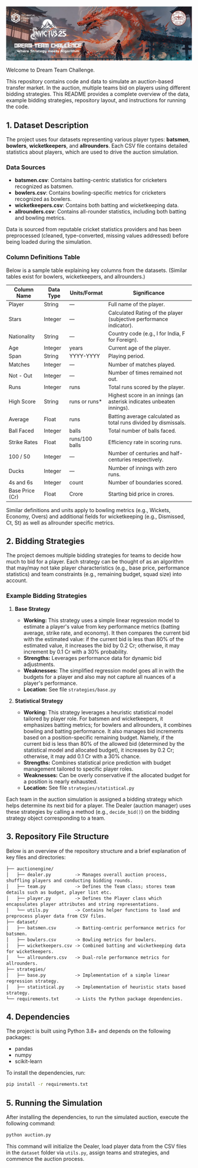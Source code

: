 ![Banner](images/dream-team-challenge.png)

Welcome to Dream Team Challenge. 

This repository contains code and data to simulate an auction-based transfer market. In the auction, multiple teams bid on players using different bidding strategies. This README provides a complete overview of the data, example bidding strategies, repository layout, and instructions for running the code.

## 1. Dataset Description
The project uses four datasets representing various player types: **batsmen**, **bowlers**, **wicketkeepers**, and **allrounders**. Each CSV file contains detailed statistics about players, which are used to drive the auction simulation.

### Data Sources
- **batsmen.csv**: Contains batting-centric statistics for cricketers recognized as batsmen.
- **bowlers.csv**: Contains bowling-specific metrics for cricketers recognized as bowlers.
- **wicketkeepers.csv**: Contains both batting and wicketkeeping data.
- **allrounders.csv**: Contains all-rounder statistics, including both batting and bowling metrics.

Data is sourced from reputable cricket statistics providers and has been preprocessed (cleaned, type-converted, missing values addressed) before being loaded during the simulation.

### Column Definitions Table
Below is a sample table explaining key columns from the datasets. (Similar tables exist for bowlers, wicketkeepers, and allrounders.)

| Column Name      | Data Type | Units/Format   | Significance                                          |
|------------------|-----------|----------------|-------------------------------------------------------|
| Player           | String    | —              | Full name of the player.                              |
| Stars            | Integer   | —              | Calculated Rating of the player (subjective performance indicator). |
| Nationality      | String    | —              | Country code (e.g., I for India, F for Foreign).      |
| Age              | Integer   | years          | Current age of the player.                            |
| Span             | String    | YYYY-YYYY      | Playing period.                                       |
| Matches          | Integer   | —              | Number of matches played.                             |
| Not - Out        | Integer   | —              | Number of times remained not out.                     |
| Runs             | Integer   | runs           | Total runs scored by the player.                      |
| High Score       | String    | runs or runs*   | Highest score in an innings (an asterisk indicates unbeaten innings). |
| Average          | Float     | runs           | Batting average calculated as total runs divided by dismissals. |
| Ball Faced       | Integer   | balls          | Total number of balls faced.                          |
| Strike Rates     | Float     | runs/100 balls | Efficiency rate in scoring runs.                      |
| 100 / 50         | Integer   | —              | Number of centuries and half-centuries respectively.  |
| Ducks            | Integer   | —              | Number of innings with zero runs.                     |
| 4s and 6s        | Integer   | count          | Number of boundaries scored.                          |
| Base Price (Cr)  | Float     | Crore          | Starting bid price in crores.                         |

Similar definitions and units apply to bowling metrics (e.g., Wickets, Economy, Overs) and additional fields for wicketkeeping (e.g., Dismissed, Ct, St) as well as allrounder specific metrics.

## 2. Bidding Strategies
The project demoes multiple bidding strategies for teams to decide how much to bid for a player. Each strategy can be thought of as an algorithm that may/may not take player characteristics (e.g., base price, performance statistics) and team constraints (e.g., remaining budget, squad size) into account.

### Example Bidding Strategies
1. **Base Strategy**  
    - **Working:** This strategy uses a simple linear regression model to estimate a player's value from key performance metrics (batting average, strike rate, and economy). It then compares the current bid with the estimated value: if the current bid is less than 80% of the estimated value, it increases the bid by 0.2 Cr; otherwise, it may increment by 0.1 Cr with a 30% probability.  
    - **Strengths:** Leverages performance data for dynamic bid adjustments.  
    - **Weaknesses:** The simplified regression model goes all in with the budgets for a player and also may not capture all nuances of a player's performance.  
    - **Location:** See file `strategies/base.py`

2. **Statistical Strategy**  
    - **Working:** This strategy leverages a heuristic statistical model tailored by player role. For batsmen and wicketkeepers, it emphasizes batting metrics; for bowlers and allrounders, it combines bowling and batting performance. It also manages bid increments based on a position-specific remaining budget. Namely, if the current bid is less than 80% of the allowed bid (determined by the statistical model and allocated budget), it increases by 0.2 Cr; otherwise, it may add 0.1 Cr with a 30% chance.
    - **Strengths:** Combines statistical price prediction with budget management tailored to specific player roles.  
    - **Weaknesses:** Can be overly conservative if the allocated budget for a position is nearly exhausted.  
    - **Location:** See file `strategies/statistical.py`

Each team in the auction simulation is assigned a bidding strategy which helps determine its next bid for a player. The Dealer (auction manager) uses these strategies by calling a method (e.g., `decide_bid()`) on the bidding strategy object corresponding to a team.

## 3. Repository File Structure
Below is an overview of the repository structure and a brief explanation of key files and directories:

```
├── auctionengine/  
│   ├── dealer.py         -> Manages overall auction process, shuffling players and conducting bidding rounds.  
│   ├── team.py           -> Defines the Team class; stores team details such as budget, player list etc.  
│   ├── player.py         -> Defines the Player class which encapsulates player attributes and string representations.  
│   └── utils.py          -> Contains helper functions to load and preprocess player data from CSV files.  
├── dataset/  
│   ├── batsmen.csv       -> Batting-centric performance metrics for batsmen.  
│   ├── bowlers.csv       -> Bowling metrics for bowlers.  
│   ├── wicketkeepers.csv -> Combined batting and wicketkeeping data for wicketkeepers.  
│   └── allrounders.csv   -> Dual-role performance metrics for allrounders.  
├── strategies/  
│   ├── base.py           -> Implementation of a simple linear regression strategy.  
│   ├── statistical.py    -> Implementation of heuristic stats based strategy.   
└── requirements.txt      -> Lists the Python package dependencies.
```

## 4. Dependencies
The project is built using Python 3.8+ and depends on the following packages:  
- pandas  
- numpy
- scikit-learn

To install the dependencies, run:
```bash
pip install -r requirements.txt
```
## 5. Running the Simulation
After installing the dependencies, to run the simulated auction, execute the following command:
```bash
python auction.py
```
This command will initialize the Dealer, load player data from the CSV files in the `dataset` folder via `utils.py`, assign teams and strategies, and commence the auction process.
